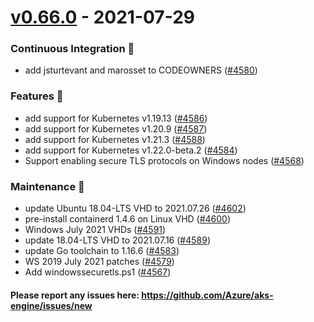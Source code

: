 
<a name="v0.66.0"></a>
# [v0.66.0] - 2021-07-29
### Continuous Integration 💜
- add jsturtevant and marosset to CODEOWNERS ([#4580](https://github.com/Azure/aks-engine/issues/4580))

### Features 🌈
- add support for Kubernetes v1.19.13 ([#4586](https://github.com/Azure/aks-engine/issues/4586))
- add support for Kubernetes v1.20.9 ([#4587](https://github.com/Azure/aks-engine/issues/4587))
- add support for Kubernetes v1.21.3 ([#4588](https://github.com/Azure/aks-engine/issues/4588))
- add support for Kubernetes v1.22.0-beta.2 ([#4584](https://github.com/Azure/aks-engine/issues/4584))
- Support enabling secure TLS protocols on Windows nodes ([#4568](https://github.com/Azure/aks-engine/issues/4568))

### Maintenance 🔧
- update Ubuntu 18.04-LTS VHD to 2021.07.26 ([#4602](https://github.com/Azure/aks-engine/issues/4602))
- pre-install containerd 1.4.6 on Linux VHD ([#4600](https://github.com/Azure/aks-engine/issues/4600))
- Windows July 2021 VHDs ([#4591](https://github.com/Azure/aks-engine/issues/4591))
- update 18.04-LTS VHD to 2021.07.16 ([#4589](https://github.com/Azure/aks-engine/issues/4589))
- update Go toolchain to 1.16.6 ([#4583](https://github.com/Azure/aks-engine/issues/4583))
- WS 2019 July 2021 patches ([#4579](https://github.com/Azure/aks-engine/issues/4579))
- Add windowssecuretls.ps1 ([#4567](https://github.com/Azure/aks-engine/issues/4567))

#### Please report any issues here: https://github.com/Azure/aks-engine/issues/new
[Unreleased]: https://github.com/Azure/aks-engine/compare/v0.66.0...HEAD
[v0.66.0]: https://github.com/Azure/aks-engine/compare/v0.65.1...v0.66.0
